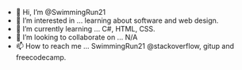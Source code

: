 - 👋 Hi, I’m @SwimmingRun21
- 👀 I’m interested in ... learning about software and web design.
- 🌱 I’m currently learning ... C#, HTML, CSS.
- 💞️ I’m looking to collaborate on ... N/A
- 📫 How to reach me ... SwimmingRun21 @stackoverflow, gitup and freecodecamp.

<!---
SwimmingRun21/SwimmingRun21 is a ✨ special ✨ repository because its `README.md` (this file) appears on your GitHub profile.
You can click the Preview link to take a look at your changes.
--->
